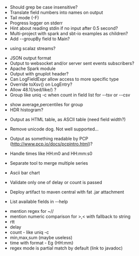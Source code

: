 * Should grep be case insensitive?
* Translate field numbers into names on output
* Tail mode (-F)
* Progress logger on stderr
* Hint about reading stdin if no input after 0.5 second?
* Multi-project with spark and sbt-io examples as children?
* Add --groupBy field to Main?
 - using scalaz streams?
* JSON output format
* Output to websocket and/or server sent events subscribers?
* Apache Spark module
* Output with gnuplot header?
* Can LogFieldExpr allow access to more specific type
 * Override toXsv() on LogEntry?
* Allow 48.1(/sed/like/) ?
* Group like uniq -c when count in field list for --tsv or --csv
 - show average,percentiles for group
 - HDR histogram?
* Output as HTML table, as ASCII table (need field width?)
* Remove unicode dog. Not well supported...
* Output as something readable by PCP (http://www.pcp.io/docs/pcpintro.html)?
* Handle times like HH:m0 and HH:mm:s0
* Separate tool to merge multiple series
* Ascii bar chart
* Validate only one of delay or count is passed

* Deploy artifact to maven central with fat .jar attachment
* List available fields in --help
 - mention regex for ~//
 - mention numeric comparison for >,< with fallback to string
 - rtt
 - delay
 - count - like uniq -c
 - min,max,sum (maybe useless)
 - time with format - Eg {HH:mm}
 - regex mode is partial match by default (link to javadoc)
